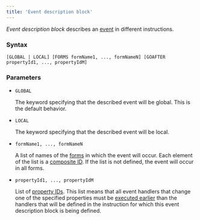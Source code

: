 ```yaml
---
title: 'Event description block'
---
```


*Event description block* describes an [event](Events.md) in different instructions.

### Syntax

    [GLOBAL | LOCAL] [FORMS formName1, ..., formNameN] [GOAFTER propertyId1, ..., propertyIdM]

### Parameters

- `GLOBAL`

    The keyword specifying that the described event will be global. This is the default behavior.

- `LOCAL`

    The keyword specifying that the described event will be local.

- `formName1, ..., formNameN`

    A list of names of the  [forms](Forms.md) in which the event will occur. Each element of the list is a  [composite ID](IDs.md#cid-broken). If the list is not defined, the event will occur in all forms.

- `propertyId1, ..., propertyIdM`

    List of [property IDs](IDs.md#propertyid-broken). This list means that all event handlers that change one of the specified properties must be [executed earlier](Events.md#order-broken) than the handlers that will be defined in the instruction for which this event description block is being defined.
